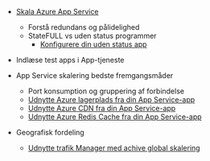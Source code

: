 * [Skala Azure App Service](../articles/app-service-web/web-sites-scale.md)
    * Forstå redundans og pålidelighed
    * StateFULL vs uden status programmer
        * [Konfigurere din uden status app](/blog/disabling-arrs-instance-affinity-in-windows-azure-web-sites/)

* Indlæse test apps i App-tjeneste   

* App Service skalering bedste fremgangsmåder
    * Port konsumption og gruppering af forbindelse
    * [Udnytte Azure lagerplads fra din App Service-app](../articles/storage/storage-dotnet-how-to-use-blobs.md)
    * [Udnytte Azure CDN fra din App Service-app](../articles/cdn/cdn-overview.md)
    * [Udnytte Azure Redis Cache fra din App Service-app](../articles/redis-cache/cache-dotnet-how-to-use-azure-redis-cache.md)

* Geografisk fordeling
    * [Udnytte trafik Manager med achive global skalering](../articles/traffic-manager/traffic-manager-overview.md)

